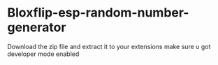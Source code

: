 # Bloxflip-esp-random-number-generator
Download the zip file and extract it to your extensions make sure u got developer mode enabled
